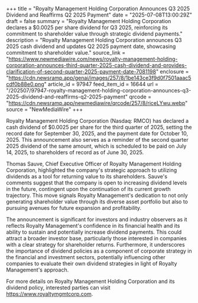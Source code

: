 +++
title = "Royalty Management Holding Corporation Announces Q3 2025 Dividend and Reaffirms Q2 2025 Payment"
date = "2025-07-08T13:00:29Z"
draft = false
summary = "Royalty Management Holding Corporation declares a $0.0025 per share dividend for Q3 2025, reinforcing its commitment to shareholder value through strategic dividend payments."
description = "Royalty Management Holding Corporation announces Q3 2025 cash dividend and updates Q2 2025 payment date, showcasing commitment to shareholder value."
source_link = "https://www.newmediawire.com/news/royalty-management-holding-corporation-announces-third-quarter-2025-cash-dividend-and-provides-clarification-of-second-quarter-2025-payment-date-7081198"
enclosure = "https://cdn.newsramp.app/genai/images/257/8/1be143ce3f9d0f7501aaac5cdf0b88e0.png"
article_id = 97947
feed_item_id = 16644
url = "/202507/97947-royalty-management-holding-corporation-announces-q3-2025-dividend-and-reaffirms-q2-2025-payment"
qrcode = "https://cdn.newsramp.app/newmediawire/qrcode/257/8/riceLYwu.webp"
source = "NewMediaWire"
+++

<p>Royalty Management Holding Corporation (Nasdaq: RMCO) has declared a cash dividend of $0.0025 per share for the third quarter of 2025, setting the record date for September 30, 2025, and the payment date for October 10, 2025. This announcement also serves as a reminder of the second quarter 2025 dividend of the same amount, which is scheduled to be paid on July 14, 2025, to shareholders of record as of June 30, 2025.</p><p>Thomas Sauve, Chief Executive Officer of Royalty Management Holding Corporation, highlighted the company's strategic approach to utilizing dividends as a tool for returning value to its shareholders. Sauve's comments suggest that the company is open to increasing dividend levels in the future, contingent upon the continuation of its current growth trajectory. This move signals Royalty Management's dedication to not only generating shareholder value through its diverse asset portfolio but also to pursuing avenues for future expansion and profitability.</p><p>The announcement is significant for investors and industry observers as it reflects Royalty Management's confidence in its financial health and its ability to sustain and potentially increase dividend payments. This could attract a broader investor base, particularly those interested in companies with a clear strategy for shareholder returns. Furthermore, it underscores the importance of dividend policies as a component of corporate strategy in the financial and investment sectors, potentially influencing other companies to evaluate their own dividend strategies in light of Royalty Management's approach.</p><p>For more details on Royalty Management Holding Corporation and its dividend policy, interested parties can visit <a href='https://www.royaltymgmtcorp.com' rel='nofollow' target='_blank'>https://www.royaltymgmtcorp.com</a>.</p>